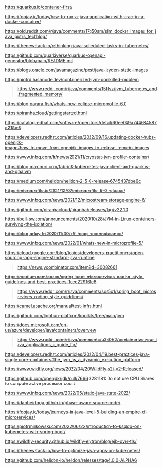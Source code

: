https://quarkus.io/container-first/

https://foojay.io/today/how-to-run-a-java-application-with-crac-in-a-docker-container/

https://old.reddit.com/r/java/comments/17q50sm/slim_docker_images_for_java_piotrs_techblog/

https://thenewstack.io/rethinking-java-scheduled-tasks-in-kubernetes/

https://github.com/quarkiverse/quarkus-openapi-generator/blob/main/README.md

https://blogs.oracle.com/javamagazine/post/java-leyden-static-images

https://piotrd.hashnode.dev/containerized-jvm-oomkilled-problem
> https://www.reddit.com/r/java/comments/15fjlsz/jvm_kubernetes_and_fragmented_memory/

https://blog.payara.fish/whats-new-eclipse-microprofile-6.0

https://piranha.cloud/gettingstarted.html

https://catalog.redhat.com/software/operators/detail/60ee049a744684587e218ef5

https://developers.redhat.com/articles/2022/09/16/updating-docker-hubs-openjdk-image#how_to_move_from_openjdk_images_to_eclipse_temurin_images

https://www.infoq.com/fr/news/2021/11/cryostat-jvm-profiler-container/

https://blog.marcnuri.com/fabric8-kubernetes-java-client-and-quarkus-and-graalvm

https://medium.com/helidon/helidon-2-5-0-release-6745437dbe6c

https://microprofile.io/2021/12/07/microprofile-5-0-release/

https://www.infoq.com/news/2021/12/microstream-storage-engine-6/

https://github.com/piranhacloud/piranha/releases/tag/v22.1.0

https://bell-sw.com/announcements/2020/10/28/JVM-in-Linux-containers-surviving-the-isolation/

https://blog.arkey.fr/2020/11/30/off-heap-reconnaissance/

https://www.infoq.com/news/2022/01/whats-new-in-microprofile-5/

https://cloud.google.com/blog/topics/developers-practitioners/open-sourcing-app-engine-standard-java-runtime
> https://news.ycombinator.com/item?id=30082661

https://medium.com/codex/spring-boot-microservices-coding-style-guidelines-and-best-practices-1dec229161c8
> https://www.reddit.com/r/java/comments/sos5x1/spring_boot_microservices_coding_style_guidelines/

https://camel.apache.org/manual/test-infra.html

https://github.com/lightrun-platform/koolkits/tree/main/jvm

https://docs.microsoft.com/en-us/azure/developer/java/containers/overview
> https://www.reddit.com/r/java/comments/u349h2/containerize_your_java_applications_a_guide_for/

https://developers.redhat.com/articles/2022/04/19/best-practices-java-single-core-containers#the_jvm_as_a_dynamic_execution_platform

https://www.wildfly.org/news/2022/04/20/WildFly-s2i-v2-Released/

https://github.com/openjdk/jdk/pull/7666 8281181: Do not use CPU Shares to compute active processor count

https://www.infoq.com/news/2022/05/static-java-state-2022/

https://danheidinga.github.io/phase-aware-source-code/

https://foojay.io/today/journeys-in-java-level-5-building-an-empire-of-microservices/

https://piotrminkowski.com/2022/06/22/introduction-to-ksqldb-on-kubernetes-with-spring-boot/

https://wildfly-security.github.io/wildfly-elytron/blog/ejb-over-tls/

https://thenewstack.io/how-to-optimize-java-apps-on-kubernetes/

https://github.com/helidon-io/helidon/releases/tag/4.0.0-ALPHA6